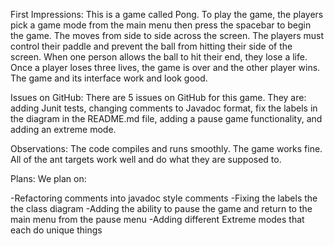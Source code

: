 First Impressions:
This is a game called Pong. To play the game, the players pick a game mode from the main menu then press the spacebar to begin the game. The moves from side to side across the screen. The players must control their paddle and prevent the ball from hitting their side of the screen. When one person allows the ball to hit their end, they lose a life. Once a player loses three lives, the game is over and the other player wins. The game and its interface work and look good. 

Issues on GitHub:
There are 5 issues on GitHub for this game. They are: adding Junit tests, changing comments to Javadoc format, fix the labels in the diagram in the README.md file, adding a pause game functionality, and adding an extreme mode. 

Observations:
The code compiles and runs smoothly. The game works fine. All of the ant targets work well and do what they are supposed to. 

Plans:
We plan on:

-Refactoring comments into javadoc style comments 
-Fixing the labels the the class diagram
-Adding the ability to pause the game and return to the main menu from the pause menu
-Adding different Extreme modes that each do unique things 
